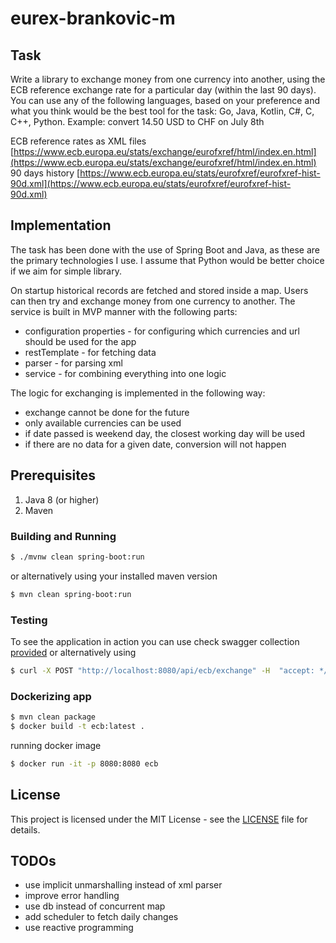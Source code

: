 # eurex-brankovic-m

## Task
Write a library to exchange money from one currency into another, using the ECB reference exchange rate for a particular day (within the last 90 days).
You can use any of the following languages, based on your preference and what you think would be the best tool for the task: Go, Java, Kotlin, C#, C, C++, Python.
Example: convert 14.50 USD to CHF on July 8th

ECB reference rates as XML files [https://www.ecb.europa.eu/stats/exchange/eurofxref/html/index.en.html](https://www.ecb.europa.eu/stats/exchange/eurofxref/html/index.en.html)
90 days history [https://www.ecb.europa.eu/stats/eurofxref/eurofxref-hist-90d.xml](https://www.ecb.europa.eu/stats/eurofxref/eurofxref-hist-90d.xml)

## Implementation
The task has been done with the use of Spring Boot and Java, as these are the primary technologies I use. I assume that Python would be better choice if we aim for simple library.

On startup historical records are fetched and stored inside a map. Users can then try and exchange money from one currency to another.
The service is built in MVP manner with the following parts: 
* configuration properties - for configuring which currencies and url should be used for the app
* restTemplate - for fetching data
* parser - for parsing xml
* service - for combining everything into one logic

The logic for exchanging is implemented in the following way:
* exchange cannot be done for the future
* only available currencies can be used
* if date passed is weekend day, the closest working day will be used
* if there are no data for a given date, conversion will not happen

## Prerequisites

1. Java 8 (or higher)
2. Maven

### Building and Running

```bash
$ ./mvnw clean spring-boot:run
```
or alternatively using your installed maven version

```bash
$ mvn clean spring-boot:run
```

### Testing 

To see the application in action you can use check swagger collection [provided](http://localhost:8080/swagger-ui/)
or alternatively using 

```bash
$ curl -X POST "http://localhost:8080/api/ecb/exchange" -H  "accept: */*" -H  "Content-Type: application/json" -d "{  \"amount\": 1,  \"date\": \"2022-02-8\",  \"fromCurrency\": \"USD\",  \"toCurrency\": \"CHF\"}"
```

### Dockerizing app

```bash
$ mvn clean package
$ docker build -t ecb:latest .
```

running docker image

```bash
$ docker run -it -p 8080:8080 ecb
```

## License

This project is licensed under the MIT License - see the [LICENSE](LICENSE) file for details.

## TODOs
- use implicit unmarshalling instead of xml parser 
- improve error handling
- use db instead of concurrent map
- add scheduler to fetch daily changes
- use reactive programming
